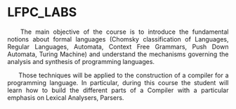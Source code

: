 # LFPC_LABS
<p align="justify">&ensp;&ensp;&ensp; The main objective of the course is to introduce the fundamental notions about formal languages (Chomsky classification of Languages, Regular Languages, Automata, Context Free Grammars, Push Down Automata, Turing Machine) and understand the mechanisms governing the analysis and synthesis of programming languages. <p>


<p align="justify">&ensp;&ensp;&ensp; Those techniques will be applied to the construction of a compiler for a programming language. In particular, during this course the student will learn how to build the different parts of a Compiler with a particular emphasis on Lexical Analysers, Parsers. <p>

